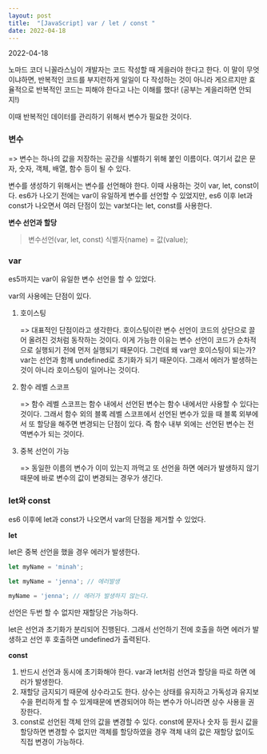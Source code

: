 ```yaml
---
layout: post
title:  "[JavaScript] var / let / const "
date: 2022-04-18
---
```

2022-04-18



노마드 코더 니꼴라스님이 개발자는 코드 작성할 때 게을러야 한다고 한다. 이 말이 무엇이냐하면, 반복적인 코드를 부지런하게 일일이 다 작성하는 것이 아니라 게으르지만 효율적으로 반복적인 코드는 피해야 한다고 나는 이해를 했다! (공부는 게을리하면 안되지!)

이때 반복적인 데이터를 관리하기 위해서 변수가 필요한 것이다.



### 변수   

=> 변수는 하나의 값을 저장하는 공간을 식별하기 위해 붙인 이름이다. 여기서 값은 문자, 숫자, 객체, 배열, 함수 등이 될 수 있다.

변수를 생성하기 위해서는 변수를 선언해야 한다. 이때 사용하는 것이 var, let, const이다.  es6가 나오기 전에는 var이 유일하게 변수를 선언할 수 있었지만, es6 이후 let과 const가 나오면서 여러 단점이 있는 var보다는 let, const를 사용한다.



**변수 선언과 할당**

> 변수선언(var, let, const) 식별자(name) = 값(value);



### var

es5까지는 var이 유일한 변수 선언을 할 수 있었다.

var의 사용에는 단점이 있다.

1. 호이스팅   

   => 대표적인 단점이라고 생각한다. 호이스팅이란 변수 선언이 코드의 상단으로 끌어 올려진 것처럼 동작하는 것이다. 이게 가능한 이유는 변수 선언이 코드가 순차적으로 실행되기 전에 먼저 실행되기 때문이다. 그런데 왜 var만 호이스팅이 되는가? var는 선언과 함께 undefined로 초기화가 되기 때문이다. 그래서 에러가 발생하는 것이 아니라 호이스팅이 일어나는 것이다.

2. 함수 레벨 스코프   

   => 함수 레벨 스코프는 함수 내에서 선언된 변수는 함수 내에서만 사용할 수 있다는 것이다. 그래서 함수 외의 블록 레벨 스코프에서 선언된 변수가 있을 때 블록 외부에서 또 할당을 해주면 변경되는 단점이 있다. 즉 함수 내부 외에는 선언된 변수는 전역변수가 되는 것이다. 

3. 중복 선언이 가능   

   => 동일한 이름의 변수가 이미 있는지 까먹고 또 선언을 하면 에러가 발생하지 않기 때문에 바로 변수의 값이 변경되는 경우가 생긴다.



### let와 const

es6 이후에 let과 const가 나오면서 var의 단점을 제거할 수 있었다.

**let**

let은 중복 선언을 했을 경우 에러가 발생한다.
```js
let myName = 'minah';

let myName = 'jenna'; // 에러발생

myName = 'jenna'; // 에러가 발생하지 않는다.
```
선언은 두번 할 수 없지만 재할당은 가능하다.

let은 선언과 초기화가 분리되어 진행된다. 그래서 선언하기 전에 호출을 하면 에러가 발생하고 선언 후 호출하면 undefined가 출력된다.



**const**

1. 반드시 선언과 동시에 초기화해야 한다. var과 let처럼 선언과 할당을 따로 하면 에러가 발생한다.
2. 재할당 금지되기 때문에 상수라고도 한다. 상수는 상태를 유지하고 가독성과 유지보수을 편리하게 할 수 있게때문에 변경되어야 하는 변수가 아니라면 상수 사용을 권장한다.
3. const로 선언된 객체 안의 값을 변경할 수 있다. const에 문자나 숫자 등 원시 값을 할당하면 변경할 수 없지만 객체를 할당하였을 경우 객체 내의 값은 재할당 없이도 직접 변경이 가능하다.
